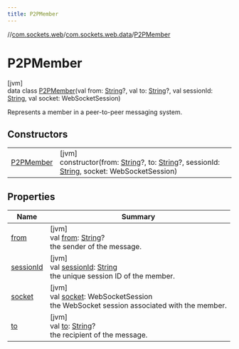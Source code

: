 ```yaml
---
title: P2PMember
---
```

//[com.sockets.web](../../../index.html)/[com.sockets.web.data](../index.html)/[P2PMember](index.html)



# P2PMember



[jvm]\
data class [P2PMember](index.html)(val from: [String](https://kotlinlang.org/api/latest/jvm/stdlib/kotlin/-string/index.html)?, val to: [String](https://kotlinlang.org/api/latest/jvm/stdlib/kotlin/-string/index.html)?, val sessionId: [String](https://kotlinlang.org/api/latest/jvm/stdlib/kotlin/-string/index.html), val socket: WebSocketSession)

Represents a member in a peer-to-peer messaging system.



## Constructors


| | |
|---|---|
| [P2PMember](-p2-p-member.html) | [jvm]<br>constructor(from: [String](https://kotlinlang.org/api/latest/jvm/stdlib/kotlin/-string/index.html)?, to: [String](https://kotlinlang.org/api/latest/jvm/stdlib/kotlin/-string/index.html)?, sessionId: [String](https://kotlinlang.org/api/latest/jvm/stdlib/kotlin/-string/index.html), socket: WebSocketSession) |


## Properties


| Name | Summary |
|---|---|
| [from](from.html) | [jvm]<br>val [from](from.html): [String](https://kotlinlang.org/api/latest/jvm/stdlib/kotlin/-string/index.html)?<br>the sender of the message. |
| [sessionId](session-id.html) | [jvm]<br>val [sessionId](session-id.html): [String](https://kotlinlang.org/api/latest/jvm/stdlib/kotlin/-string/index.html)<br>the unique session ID of the member. |
| [socket](socket.html) | [jvm]<br>val [socket](socket.html): WebSocketSession<br>the WebSocket session associated with the member. |
| [to](to.html) | [jvm]<br>val [to](to.html): [String](https://kotlinlang.org/api/latest/jvm/stdlib/kotlin/-string/index.html)?<br>the recipient of the message. |

